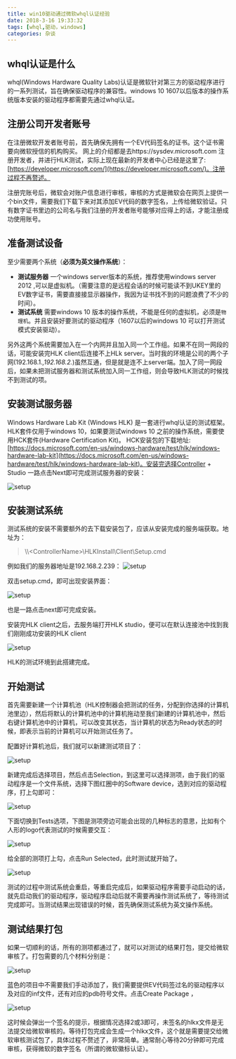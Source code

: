```yaml
---
title: win10驱动通过微软whql认证经验
date: 2018-3-16 19:33:32
tags: [whql,驱动，windows]
categories: 杂谈
---
```

## whql认证是什么
whql(Windows Hardware Quality Labs)认证是微软针对第三方的驱动程序进行的一系列测试，旨在确保驱动程序的兼容性。windows 10 1607以后版本的操作系统版本安装的驱动程序都需要先通过whql认证。

## 注册公司开发者账号
在注册微软开发者账号前，首先确保先拥有一个EV代码签名的证书。这个证书需要向微软授信的机构购买。
网上的介绍都是去https://sysdev.microsoft.com 注册开发者，并进行HLK测试，实际上现在最新的开发者中心已经是这里了:[https://developer.microsoft.com/](https://developer.microsoft.com/)。注册过程不再赘述。<!--more-->

注册完账号后，微软会对账户信息进行审核，审核的方式是微软会在网页上提供一个bin文件，需要我们下载下来对其添加EV代码的数字签名，上传给微软验证。只有数字证书里边的公司名与我们注册的开发者账号能够对应得上的话，才能注册成功使用账号。

## 准备测试设备
至少需要两个系统（**必须为英文操作系统**）：

- **测试服务器** 一个windows server版本的系统，推荐使用windows server 2012 ,可以是虚拟机。（需要注意的是远程会话的时候可能读不到UKEY里的EV数字证书，需要直接接显示器操作，我因为证书找不到的问题浪费了不少的时间）。
- **测试系统** 需要windows 10 版本的操作系统，不能是任何的虚拟机，必须是`物理机`。并且安装好要测试的驱动程序（1607以后的windows 10 可以打开测试模式安装驱动）。

另外这两个系统需要加入在一个内网并且加入同一个工作组。如果不在同一网段的话，可能安装完HLK client后连接不上HLk server。当时我的环境是公司的两个子网(192.168.1.*,192.168.2.*)虽然互通，但是就是连不上server端。加入了同一网段后，如果未把测试服务器和测试系统加入同一工作组，则会导致HLK测试的时候找不到测试的项。

## 安装测试服务器
 Windows Hardware Lab Kit (Windows HLK) 是一套进行whql认证的测试框架。HLK套件仅用于windows 10，如果要测试windows 10 之前的操作系统，需要使用HCK套件(Hardware Certification Kit)。
HCK安装包的下载地址:[https://docs.microsoft.com/en-us/windows-hardware/test/hlk/windows-hardware-lab-kit](https://docs.microsoft.com/en-us/windows-hardware/test/hlk/windows-hardware-lab-kit)。安装完选择Controller + Studio 一路点击Next即可完成测试服务器的安装：

![setup](http://oss.ilovecpp.com/blog/whql/setup.png)

## 安装测试系统
测试系统的安装不需要额外的去下载安装包了，应该从安装完成的服务端获取。地址为：
> \\\\\<ControllerName>\HLKInstall\Client\Setup.cmd

例如我们的服务器地址是192.168.2.239：
![setup](http://oss.ilovecpp.com/blog/whql/clientsetup.png)

双击setup.cmd，即可出现安装界面： 

![setup](http://oss.ilovecpp.com/blog/whql/clientsetup2.png)

也是一路点击next即可完成安装。

安装完HLK client之后，去服务端打开HLK studio，便可以在默认连接池中找到我们刚刚成功安装的HLK client

![setup](http://oss.ilovecpp.com/blog/whql/pool.png)

HLK的测试环境到此搭建完成。

## 开始测试
首先需要新建一个计算机池（HLK控制器会把测试的任务，分配到你选择的计算机池里边），然后将默认的计算机池中的计算机拖动至我们新建的计算机池中，然后右键计算机池中的计算机，可以改变其状态，当计算机的状态为Ready状态的时候，即表示当前的计算机可以开始测试任务了。

配置好计算机池后，我们就可以新建测试项目了：

![setup](http://oss.ilovecpp.com/blog/whql/start.png)

新建完成后选择项目，然后点击Selection，到这里可以选择测项，由于我们的驱动程序是一个文件系统，选择下图红圈中的Software device，选到对应的驱动程序，打上勾即可：

![setup](http://oss.ilovecpp.com/blog/whql/selection.png)

下面切换到Tests选项，下图是测项旁边可能会出现的几种标志的意思，比如有个人形的logo代表测试的时候需要交互：

![setup](http://oss.ilovecpp.com/blog/whql/state.png)

给全部的测项打上勾，点击Run Selected，此时测试就开始了。

![setup](http://oss.ilovecpp.com/blog/whql/test.png)

测试的过程中测试系统会重启，等重启完成后，如果驱动程序需要手动启动的话，就先启动我们的驱动程序，驱动程序启动后就不需要再操作测试系统了，等待测试完成即可。当测试结果出现错误的时候，首先确保测试系统为英文操作系统。

## 测试结果打包
如果一切顺利的话，所有的测项都通过了，就可以对测试的结果打包，提交给微软审核了。打包需要的几个材料分别是：

![setup](http://oss.ilovecpp.com/blog/whql/hlkx.png)

蓝色的项目中不需要我们手动添加了，我们需要提供EV代码签过名的驱动程序以及对应的inf文件，还有对应的pdb符号文件。点击Create Package ，

![setup](http://oss.ilovecpp.com/blog/whql/package.png)

这时候会弹出一个签名的提示，根据情况选择2或3即可，未签名的hlkx文件是无法提交给微软审核的。等待打包完成会生成一个hlkx文件，这个就是需要提交给微软审核测试包了，具体过程不赘述了，非常简单。通常耐心等待20分钟即可完成审核，获得微软的数字签名（所谓的微软徽标认证）。


